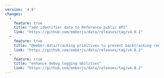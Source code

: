 ```yaml
---
version: '4.8'
changes:
  -
    feature: true
    title: "add identifier data to Reference public API"
    link: "https://github.com/emberjs/data/releases/tag/v4.8.2"    
  -
    feature: true
    title: "@ember-data/tracking primitives to prevent backtracking render errors. These objects will act fully as if they are native arrays. Restrictions on immutability of the result of peekAll and query still apply (RFC 846)."
    link: "https://github.com/emberjs/data/releases/tag/v4.8.2"  
  -
    feature: true
    title: "enhance debug logging abilities"
    link: "https://github.com/emberjs/data/releases/tag/v4.8.2"
---
```

